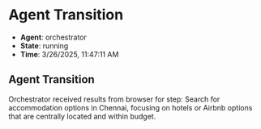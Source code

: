 # Agent Transition

- **Agent**: orchestrator
- **State**: running
- **Time**: 3/26/2025, 11:47:11 AM

## Agent Transition

Orchestrator received results from browser for step: Search for accommodation options in Chennai, focusing on hotels or Airbnb options that are centrally located and within budget.

